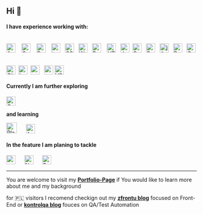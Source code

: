 ## Hi :wave:

#### I have experience working with:


<br><img alt="Angular" title="Angular" src="https://www.seekicon.com/free-icon-download/angular-icon_4.svg" height="24"> &nbsp;&nbsp; <img alt="Cypress" title="Cypress" src="https://seekicon.com/free-icon-download/cypress-icon_1.svg" height="24"> &nbsp; &nbsp;<img alt="ReactJS" title="ReactJS" src="https://seekicon.com/free-icon-download/react_5.svg" height="24"> &nbsp;&nbsp; <img alt="typescript" title="TypeScript" src="https://www.seekicon.com/free-icon-download/typescript-icon_2.svg" height="24">&nbsp;&nbsp; <img alt="CSS" title="CSS" src="https://user-images.githubusercontent.com/1680157/87443759-4a5f9600-c5cc-11ea-8ae0-715433c1f781.png" height="24">&nbsp;&nbsp; <img alt="WordPress" title="WordPress" src="https://www.seekicon.com/free-icon-download/wordpress-icon_7.svg" height="24"> &nbsp;&nbsp;<img alt="Python" title="Python" src="https://www.seekicon.com/free-icon-download/python-icon_4.svg" height="24">  &nbsp;&nbsp;
<img alt="HTML" title="HTML" src="https://user-images.githubusercontent.com/1680157/87443762-4af82c80-c5cc-11ea-85cf-57be0e83c169.png" height="24">&nbsp;&nbsp;
<img alt="JavaScript" title="JavaScript" src="https://user-images.githubusercontent.com/1680157/87443764-4af82c80-c5cc-11ea-82c2-c368ee12cf6d.png" height="24"> &nbsp;<img alt="SaSS" title="SASS" src="https://www.pngkit.com/png/detail/377-3771972_sass.png" height="24">&nbsp;&nbsp; <img alt="Redux" title="Redux" src="https://www.seekicon.com/free-icon-download/redux-icon_2.svg" height="24"> &nbsp; <img alt="jQuery" title="jQuery" src="https://www.seekicon.com/free-icon-download/jquery-icon_1.svg" height="24"> &nbsp; <img alt="Bootstrap" title="Bootstrap" src="https://www.seekicon.com/free-icon-download/bootstrap-icon_7.svg" height="24"> &nbsp;
<img alt="Gatsby" title="Gatsby" src="https://www.seekicon.com/free-icon-download/gatsbyjs-icon_1.svg" height="24">&nbsp;


<img alt="Git" title="Git" src="https://user-images.githubusercontent.com/1680157/87443755-49c6ff80-c5cc-11ea-954a-579f7c72873a.png" height="24">&nbsp;
<img src="https://www.vectorlogo.zone/logos/babeljs/babeljs-icon.svg" alt="babel" width="24" height="24"/> &nbsp;<img src="https://www.seekicon.com/free-icon-download/gulp-icon_4.svg" alt="gulp" width="24" height="24"/> &nbsp; <img src="https://www.seekicon.com/free-icon-download/webpack-icon_2.svg" alt="webpack" width="24" height="24"/>&nbsp;<img alt="VS Code" title="VS Code" src="https://user-images.githubusercontent.com/1680157/87443751-492e6900-c5cc-11ea-9854-f82d4d921133.png" height="24"><br>

  
#### Currently I am further exploring

<img alt="Cypress" title="Cypress" src="https://seekicon.com/free-icon-download/cypress-icon_1.svg" height="24">

**and learning**

<img alt="Playwright" title="Playwright" src="https://raw.githubusercontent.com/bestofjs/bestofjs-webui/master/public/logos/playwright.svg" height="28"> &nbsp;&nbsp;&nbsp;&nbsp;
<img alt="Appium" title="Appium" src="https://seekicon.com/free-icon-download/appium_1.svg" height="24"> &nbsp;&nbsp;&nbsp;&nbsp;



#### In the feature I am planing to tackle
<img alt="puppeteer" title="Cypress" src="https://seekicon.com/free-icon-download/puppeteer_1.svg" height="24">  &nbsp;&nbsp;&nbsp;&nbsp; <img alt="Node.js" title="Node.js" src="https://www.seekicon.com/free-icon-download/nodejs-wordmark-icon_1.svg" height="24"> &nbsp;&nbsp;&nbsp;&nbsp; <img alt="Express" title="Express" src="https://expressjs.com/images/express-facebook-share.png" height="24"> 



---

You are welcome to visit my **[Portfolio-Page](https://kostyrko.github.io/portfolio)** if You would like to learn more about me and my background

for 🇵🇱 visitors I recomend checkign out my **[zfrontu blog](https://kostyrko.github.io/zfrontu/)** focused on Front-End or **[kontrolqa blog](https://kostyrko.github.io/kontrolqa/)** fouces on QA/Test Automation
